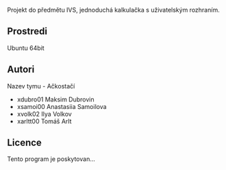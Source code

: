 Projekt do předmětu IVS, jednoduchá kalkulačka s uživatelským rozhraním.

Prostredi
---------

Ubuntu 64bit

Autori
------

Nazev tymu - Ačkostačí
- xdubro01 Maksim Dubrovin 
- xsamoi00 Anastasiia Samoilova 
- xvolk02 Ilya Volkov 
- xarltt00 Tomáš Arlt 

Licence
-------

Tento program je poskytovan...
